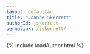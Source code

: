 ```yaml
---
layout: defaultau
title: "Joanne Skerrett"
authorId: jskerrett
permalink: /jskerrett/
---
```

{% include loadAuthor.html %}
<script>
    $(document).ready(function(){
        showAuthorBio('{{ page.authorId }}');
   });
</script>